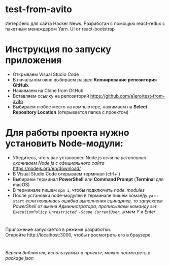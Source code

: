# test-from-avito

Интерфейс для сайта Hacker News. Разработан с помощью react-redux с пакетным менеждером Yarn.
UI от react-bootstrap

# Инструкция по запуску приложения

- Открываем Visual Studio Code 
- В начальном окне выбираем раздел **Клонирование репозитория GitHub**.
- Нажимаем на Clone from GitHub
- Вставляем ссылку на репозиторий https://github.com/a1ero/test-from-avito
- Выбираем любое место на компьютере, нажимаем на **Select Repository Location** (открывается папка с проектом)

# Для работы проекта нужно установить Node-модули:
- Убедитесь, что у вас установлен Node.js
*если не установлен скачиваем Node.js с официального сайта* https://nodejs.org/en/download/
- В Visual Studio Code открываем терминал (ctrl+`)
- Выбираем терминал **PowerShell** или **Command Prompt**
   (**Terminal** для macOS)
- В терминале пишем `npm i`, чтобы подключить *node_modules*
- После установки node-модулей в терминале пишем команду `yarn start`
 *если появилась ошибка выполнения сцинариев, то запускаем PowerShell от имени Администратора, прописываем команду `Set-ExecutionPolicy Unrestricted -Scope CurrentUser`, жмем Y и Enter*

#

Приложение запускается в режиме разработки.\
Откройте http://localhost:3000, чтобы просмотреть его в браузере.

#

_Версии библиотек, используемых в проекте, можно посмотреть в package.json_
